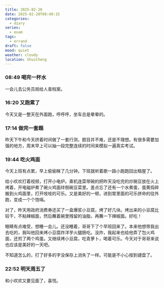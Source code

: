 ```yaml
---
title: 2025-02-20
date: 2025-02-20T08:49:15
categories:
  - diary
series:
  - exam
tags:
  - errand
draft: false
mood: quiet
weather: cloudy
location: ShuiCheng
---
```



### 08:49 喝完一杯水

一会儿去公务员局给人查档案。

### 16:20 又跑累了

今天又是一整天在外面跑，呼呼呼，坐车总是晕晕的。

### 17:14 做完一套题

昨天下午和今天挤着时间做了一套行测，题目并不难，还是不理想。有很多需要加强的地方，周末早上可以抽一段完整连续的时间来模拟一遍真实考试。

### 19:44 吃火鸡面

今天上班有点累，早上偷偷眯了几分钟。下班就听着歌一路小跑跑回出租屋了。

给小欢欢打着视频，打开小电炉。乘机连菜带碗的把昨天没吃完的炒豌豆放在火上烤着，开电磁炉煮了碗火鸡面绊倒碗豆菜里。差点忘了还有一个水煮蛋，蛋黄捣碎搬到火鸡面里，打开吱吱的可乐。又是美好的一顿，进到胃里面的可乐拼命的往外跑，变成一个个饱嗝。

对了，昨天用政府消费券还买了一盒爆浆小豆腐，烤了好几块。烤出来的小豆腐比较干，不粘辣椒面，然后蘸着碗里残留的油脂，再蘸一下辣椒面。好吃！

眼睛有点难受，想睡一会儿。还没睡着，哥哥下了个早班回来了。本来他想带我出去吃的，我叫他回来烤小豆腐炸洋芋火腿肠吃。没炸，我起来也给他弄了包火鸡面，还煎了两个鸡蛋。又继续烤小豆腐，吃青萝卜，喝着可乐。今天对于哥哥来说也应该是美好的一天吧。

不知道怎么的，打了好多的字没保存上消失了一样。可能是不小心按到键盘了。

### 22:52 明天周五了

和小欢欢又要见面了，喜悦。
